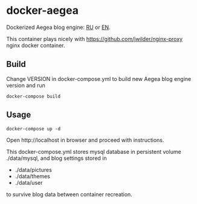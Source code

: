 # docker-aegea
Dockerized Aegea blog engine: [RU](https://blogengine.ru) or [EN](http://blogengine.me/).

This container plays nicely with https://github.com/jwilder/nginx-proxy nginx docker container.

## Build

Change VERSION in docker-compose.yml to build new Aegea blog engine version and run

    docker-compose build

## Usage

    docker-compose up -d
    
Open http://localhost in browser and proceed with instructions.


This docker-compose.yml stores mysql database in persistent volume ./data/mysql, and blog settings stored in 

- ./data/pictures
- ./data/themes
- ./data/user

to survive blog data between container recreation.
